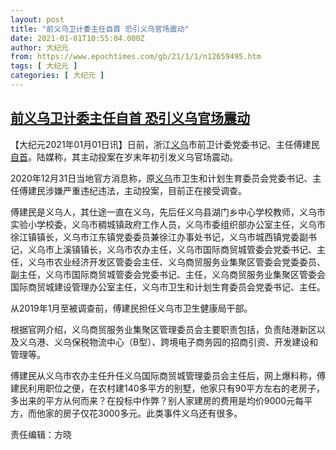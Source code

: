 ```yaml
---
layout: post
title: "前义乌卫计委主任自首 恐引义乌官场震动"
date: 2021-01-01T10:55:04.000Z
author: 大纪元
from: https://www.epochtimes.com/gb/21/1/1/n12659495.htm
tags: [ 大纪元 ]
categories: [ 大纪元 ]
---
```

<!--1609498504000-->
[前义乌卫计委主任自首 恐引义乌官场震动](https://www.epochtimes.com/gb/21/1/1/n12659495.htm)
------

<div>
<p>【大纪元2021年01月01日讯】日前，浙江<a href="https://www.epochtimes.com/gb/tag/%E4%B9%89%E4%B9%8C.html">义乌</a>市前卫计委党委书记、主任傅建民<a href="https://www.epochtimes.com/gb/tag/%E8%87%AA%E9%A6%96.html">自首</a>。陆媒称，其主动投案在岁末年初引发义乌官场震动。</p><p>2020年12月31日当地官方消息称，原<a href="https://www.epochtimes.com/gb/tag/%E4%B9%89%E4%B9%8C.html">义乌</a>市卫生和计划生育委员会党委书记、主任傅建民涉嫌严重违纪违法，主动投案，目前正在接受调查。</p><p>傅建民是义乌人，其仕途一直在义乌，先后任义乌县湖门乡中心学校教师，义乌市实验小学校委，义乌市稠城镇政府工作人员，义乌市委组织部办公室主任，义乌市徐江镇镇长，义乌市江东镇党委委员兼徐江办事处书记，义乌市城西镇党委副书记，义乌市上溪镇镇长，义乌市农办主任，义乌市国际商贸城管委会党委书记、主任，义乌市农业经济开发区管委会主任、义乌商贸服务业集聚区管委会党委委员、副主任，义乌市国际商贸城管委会党委书记、主任，义乌商贸服务业集聚区管委会国际商贸城建设管理办公室主任，义乌市卫生和计划生育委员会党委书记、主任。</p><p>从2019年1月至被调查前，傅建民担任义乌市卫生健康局干部。</p><p>根据官网介绍，义乌商贸服务业集聚区管理委员会主要职责包括，负责陆港新区以及义乌港、义乌保税物流中心（B型）、跨境电子商务园的招商引资、开发建设和管理等。</p><p>傅建民从义乌市农办主任升任义乌国际商贸城管理委员会主任后，网上爆料称，傅建民利用职位之便，在农村建140多平方的别墅，他家只有90平方左右的老房子，多出来的平方从何而来？在投标中作弊？别人家建房的费用是均价9000元每平方，而他家的房子仅花3000多元。此类事件义乌还有很多。</p><p>责任编辑：方晓</p>
</div>
